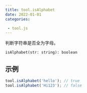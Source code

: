 ```yaml
---
title: tool.isAlphabet
date: 2022-01-01
categories:

 - tool.js
---
```


判断字符串是否全为字母。

`isAlphabet(str: string): boolean`

## 示例

```js
tool.isAlphabet('hello'); // true
tool.isAlphabet('Hi123'); // false
```

